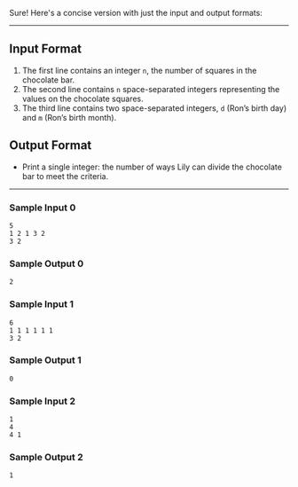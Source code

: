 Sure! Here's a concise version with just the input and output formats:

---

## Input Format

1. The first line contains an integer `n`, the number of squares in the chocolate bar.
2. The second line contains `n` space-separated integers representing the values on the chocolate squares.
3. The third line contains two space-separated integers, `d` (Ron’s birth day) and `m` (Ron’s birth month).

## Output Format

- Print a single integer: the number of ways Lily can divide the chocolate bar to meet the criteria.

---

### Sample Input 0
```
5
1 2 1 3 2
3 2
```

### Sample Output 0
```
2
```

### Sample Input 1
```
6
1 1 1 1 1 1
3 2
```

### Sample Output 1
```
0
```

### Sample Input 2
```
1
4
4 1
```

### Sample Output 2
```
1
```